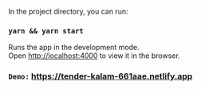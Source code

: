 In the project directory, you can run:

### `yarn && yarn start`

Runs the app in the development mode.<br />
Open [http://localhost:4000](http://localhost:4000) to view it in the browser.

### `Demo:` https://tender-kalam-661aae.netlify.app